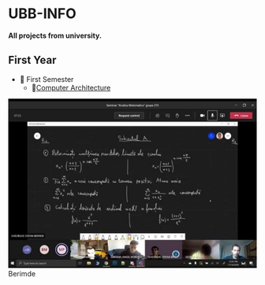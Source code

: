 # UBB-INFO
**All projects from university.**
## First Year
* 📂 First Semester
  * 💾[Computer Architecture](https://github.com/TudorMurariu/UBB-INFO/tree/main/an1/Semestrul1/ASC)

![Poza cu berimde](https://github.com/TudorMurariu/UBB-INFO/blob/main/an1/Semestrul1/Analiza/Partial/SUbiectPartialA.jpg)<br>
Berimde
